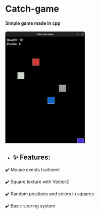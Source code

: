 <h1> Catch-game </h1>
<h4> Simple game made in cpp </h4>
<img src="catch-game.png" width="50%" height="50%">

<ul><li><h2>✨ Features:</h2></li></ul>
<p> ✔️ Mouse events traitment </p>
<p> ✔️ Square texture with Vector2<T> </p>
<p> ✔️ Random positions and colors in squares </p>
<p> ✔️ Basic scoring system </p>
